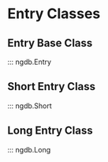 # Entry Classes

## Entry Base Class

::: ngdb.Entry

## Short Entry Class

::: ngdb.Short

## Long Entry Class

::: ngdb.Long

[//]: # (entry.md ends here)
